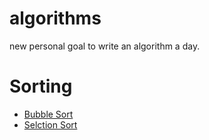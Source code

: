 # algorithms
new personal goal to write an algorithm a day.

# Sorting
* [Bubble Sort](https://github.com/jishnu7/algorithms/tree/master/sort/bubble_sort)
* [Selction Sort](https://github.com/jishnu7/algorithms/tree/master/sort/selection_sort)
